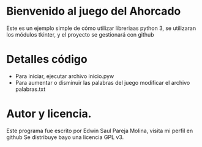 # Bienvenido al juego del Ahorcado
Este es un ejemplo simple de cómo utilizar libreriaas python 3, se utilizaran los módulos tkinter, y el proyecto se gestionará con github

# Detalles código
* Para iniciar, ejecutar archivo inicio.pyw
* Para aumentar o disminuir las palabras del juego modificar el archivo palabras.txt

# Autor y licencia.
Este programa fue escrito por Edwin Saul Pareja Molina, visita mi perfil en github
Se distribuye bayo una licencia GPL v3.

